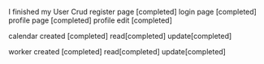
I finished my
User Crud
register page [completed]
login page [completed]
profile page [completed]
profile edit [completed]

calendar 
created [completed]
read[completed]
update[completed]


worker
created [completed]
read[completed]
update[completed]



